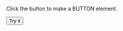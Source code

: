 <!DOCTYPE html>
<html>
<p>Click the button to make a BUTTON element.</p>
<button onclick="myFunction()">Try it</button>
</html>
